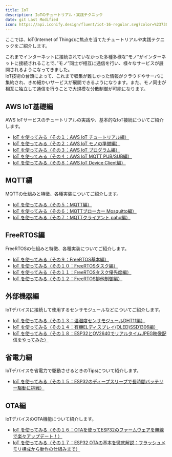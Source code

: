 ```yaml
---
title: IoT
description: IoTのチュートリアル・実践テクニック
date: git Last Modified
icon: https://api.iconify.design/fluent/iot-16-regular.svg?color=%23730099&height=28
---
```


ここでは、IoT(Internet of Things)に焦点を当てたチュートリアルや実践テクニックをご紹介します。

これまでインターネットに接続されていなかった多種多様な”モノ”がインターネットに接続されることで、”モノ”同士が相互に通信を行い、様々なサービスが展開されるようになってきました。  
IoT技術の台頭によって、これまで収集が難しかった情報がクラウドやサーバに集約され、きめ細かいサービスが展開できるようになります。また、モノ同士が相互に独立して通信を行うことで大規模な分散制御が可能になります。  

## AWS IoT基礎編

AWS IoTサービスのチュートリアルの実践や、基本的なIoT接続についてご紹介します。

- [IoT を使ってみる（その１：AWS IoT チュートリアル編）](/iot/internet-of-things-01/)
- [IoT を使ってみる（その２：AWS IoT モノの準備編）](/iot/internet-of-things-02/)
- [IoT を使ってみる（その３：AWS IoT プログラム編）](/iot/internet-of-things-03/)
- [IoT を使ってみる（その４：AWS IoT MQTT PUB/SUB編）](/iot/internet-of-things-04/)
- [IoT を使ってみる（その８：AWS IoT Device Client編）](/iot/internet-of-things-08/)

## MQTT編

MQTTの仕組みと特徴、各種実装についてご紹介します。

- [IoT を使ってみる（その５：MQTT編）](/iot/internet-of-things-05/)
- [IoT を使ってみる（その６：MQTTブローカー Mosquitto編）](/iot/internet-of-things-06/)
- [IoT を使ってみる（その７：MQTTクライアント paho編）](/iot/internet-of-things-07/)

## FreeRTOS編

FreeRTOSの仕組みと特徴、各種実装についてご紹介します。

- [IoT を使ってみる（その９：FreeRTOS基本編）](/iot/internet-of-things-09/)
- [IoT を使ってみる（その１０：FreeRTOSタスク編）](/iot/internet-of-things-10/)
- [IoT を使ってみる（その１１：FreeRTOSタスク優先度編）](/iot/internet-of-things-11/)
- [IoT を使ってみる（その１２：FreeRTOS排他制御編）](/iot/internet-of-things-12/)

## 外部機器編

IoTデバイスに接続して使用するセンサモジュールなどについてご紹介します。

- [IoT を使ってみる（その１３：温湿度センサモジュールDHT11編）](/iot/internet-of-things-13/)
- [IoT を使ってみる（その１４：有機ELディスプレイ(OLED)SSD1306編）](/iot/internet-of-things-14/)
- [IoT を使ってみる（その１８：ESP32とOV2640でリアルタイムJPEG映像配信をやってみた）](/iot/internet-of-things-18/)

## 省電力編

IoTデバイスを省電力で駆動させるときのTipsについて紹介します。

- [IoT を使ってみる（その１５：ESP32のディープスリープで長時間バッテリー駆動に挑戦）](/iot/internet-of-things-15/)

## OTA編

IoTデバイスのOTA機能について紹介します。

- [IoT を使ってみる（その１６：OTAを使ってESP32のファームウェアを無線で楽々アップデート！）](/iot/internet-of-things-16/)
- [IoT を使ってみる（その１７：ESP32 OTAの基本を徹底解説：フラッシュメモリ構成から動作の仕組みまで）](/iot/internet-of-things-17/)
